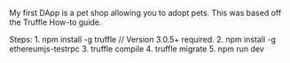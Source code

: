 My first DApp is a pet shop allowing you to adopt pets. This was based off the Truffle How-to guide.

Steps:
    1. npm install -g truffle // Version 3.0.5+ required.
    2. npm install -g ethereumjs-testrpc
    3. truffle compile
    4. truffle migrate
    5. npm run dev
